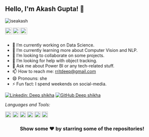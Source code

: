 ## Hello, I'm Akash Gupta! 👋

<p align="left"> <img src="https://komarev.com/ghpvc/?username=iseakash&label=Views&color=blue&style=plastic" alt="iseakash" /> </p>

<a href="https://linkedin.com/in/iseakash">
  <img align="left" alt="Akash's Linkdein" width="22px" src="https://media-exp1.licdn.com/dms/image/C4D0BAQGyOWvr4W0Pow/company-logo_200_200/0/1590003577120?e=2159024400&v=beta&t=CtsDFVp0TAdwyg73A8F82MohzKpAQy-pUGA13atPG6A" />
</a>
<a href="https://github.com/iseakash">
  <img align="left" alt="Akash's Github" width="22px" src="https://encrypted-tbn0.gstatic.com/images?q=tbn:ANd9GcTet4aJt18bB-nslsyvF5H6nMxg2Ey40dgzanQRGF0vXx8CKWtbXgwd6JdORT2QqtpzUUs&usqp=CAU" />
</a>
<a href="https://t.me/iseakash">
  <img align="left" alt="Akash's Telegram" width="22px" src="https://upload.wikimedia.org/wikipedia/commons/thumb/8/83/Telegram_2019_Logo.svg/1200px-Telegram_2019_Logo.svg.png" />
</a>

<br/>
<br/>


- 🔭 I’m currently working on Data Science.
- 🌱 I’m currently learning more about Computer Vision and NLP.
- 👯 I’m looking to collaborate on some projects.
- 🤔 I’m looking for help with object tracking.
- 💬 Ask me about Power BI or any tech-related stuff.
- 📫 How to reach me: rritdeep@gmail.com
- 😄 Pronouns: she
- ⚡ Fun fact: I spend weekends on social-media.

[![Linkedin: Deep shikha](https://img.shields.io/badge/-rritdeep-blue?style=flat-square&logo=Linkedin&logoColor=white&link=https://linkedin.com/in/rritdeep/)](https://linkedin.com/in/rritdeep/)
[![GitHub Deep shikha](https://img.shields.io/github/followers/iseakash?label=follow&style=social)](https://github.com/Deepshikha30/)


*Languages and Tools:*  

<code><img height="20" src="https://www.gstatic.com/devrel-devsite/prod/v777b98ff1be68f1af7b3b25f83928f30c18a7dbd2a5bebb30a0e65cbbadfd895/tensorflow/images/lockup.svg?dcb_=0.2589011531342629"></code>
<code><img height="20" src="https://miro.medium.com/max/1200/1*4br4WmxNo0jkcsY796jGDQ.jpeg"></code>
<code><img height="20" src="https://seeklogo.com/images/Q/qt-small-logo-E980A7F727-seeklogo.com.png"></code>
<code><img height="20" src="https://engineering.fb.com/wp-content/uploads/2016/05/2000px-Python-logo-notext.svg_.png"></code>
<code><img height="20" src="https://upload.wikimedia.org/wikipedia/en/c/cd/Anaconda_Logo.png"></code>
<code><img height="20" src="https://upload.wikimedia.org/wikipedia/commons/thumb/1/1d/PyCharm_Icon.svg/1200px-PyCharm_Icon.svg.png"></code>

<div align="center">

### Show some ❤️ by starring some of the repositories!

</div>
